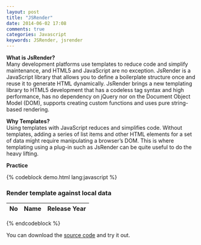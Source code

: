 ```yaml
---
layout: post
title: "JSRender"
date: 2014-06-02 17:08
comments: true
categories: Javascript
keywords: JSRender, jsrender
---
```


<p>
  <strong>What is JsRender?</strong><br/>
  Many development platforms use templates to reduce code and simplify maintenance, and HTML5 and JavaScript are no exception. JsRender is a JavaScript library that allows you to define a boilerplate structure once and reuse it to generate HTML dynamically. JsRender brings a new templating library to HTML5 development that has a codeless tag syntax and high performance, has no dependency on jQuery nor on the Document Object Model (DOM), supports creating custom functions and uses pure string-based rendering.
</p>

<p>
  <strong>Why Templates?</strong><br/>
  Using templates with JavaScript reduces and simplifies code. Without templates, adding a series of list items and other HTML elements for a set of data might require manipulating a browser’s DOM. This is where templating using a plug-in such as JsRender can be quite useful to do the heavy lifting.
</p>

<p>
  <strong>Practice</strong>
</p>

{% codeblock demo.html lang:javascript %}
<!DOCTYPE html>
<html>
<head>
  <script src="js/jquery.min.js" type="text/javascript"></script>
  <script src="js/jsrender.js" type="text/javascript"></script>
  <link href="css/bootstrap.min.css" rel="stylesheet" type="text/css" />

  <script id="book_template" type="text/x-jsrender">
    <tr>
      <td>{ {:#index+1} } </td>
      <td>{ {>name} }</td>
      <td>{ {>releaseYear} }</td>
    </tr>
  </script>

  <script type="text/javascript">
    $(document).ready(function() {
      var books = [
        { name: "Erlang", releaseYear: "1986" },
        { name: "Ruby", releaseYear: "1998" },
        { name: "Ruby on Rails", releaseYear: "1999" },
        { name: "Javascript", releaseYear: "1976" }
      ];

      $("#book_list").html(
        $("#book_template").render(books)
      );
    });
  </script>

</head>
<body>
  <div class="container">
    <section id="fluidGridSystem">
      <div class="page-header">
        <h3>Render template against local data</h3>
      </div>
      <div class="row-fluid show-grid">
        <table class="table table-bordered">
          <thead>
            <tr>
              <th>No</th>
              <th>Name</th>
              <th>Release Year</th>
            </tr>
          </thead>
          <tbody id="book_list">
          </tbody>
        </table>
      </div>
    </section>
  </div>
</body>
</html>
{% endcodeblock %}

<p>
  You can download the <a href="https://github.com/Bunlong/jsrender" target="_blank">source code</a> and try it out.
</p>